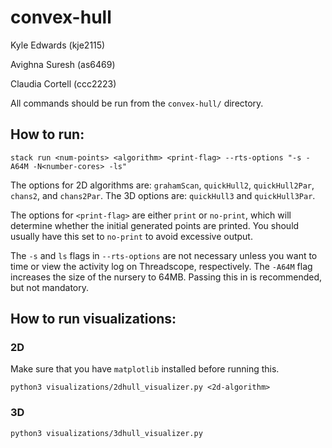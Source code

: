 # convex-hull

Kyle Edwards (kje2115)

Avighna Suresh (as6469)

Claudia Cortell (ccc2223)


All commands should be run from the `convex-hull/` directory.


## How to run: ##

```stack run <num-points> <algorithm> <print-flag> --rts-options "-s -A64M -N<number-cores> -ls"```

The options for 2D algorithms are: `grahamScan`, `quickHull2`, `quickHull2Par`, `chans2`, and `chans2Par`.
The 3D options are: `quickHull3` and `quickHull3Par`.

The options for `<print-flag>` are either `print` or `no-print`, which will determine whether the initial generated points are printed. You should usually have this set to `no-print` to avoid excessive output.

The `-s` and `ls` flags in `--rts-options` are not necessary unless you want to time or view the activity log on Threadscope, respectively.
The `-A64M` flag increases the size of the nursery to 64MB. Passing this in is recommended, but not mandatory.

## How to run visualizations: ##

### 2D ####
Make sure that you have `matplotlib` installed before running this.

```python3 visualizations/2dhull_visualizer.py <2d-algorithm>```
### 3D ###
```python3 visualizations/3dhull_visualizer.py```


